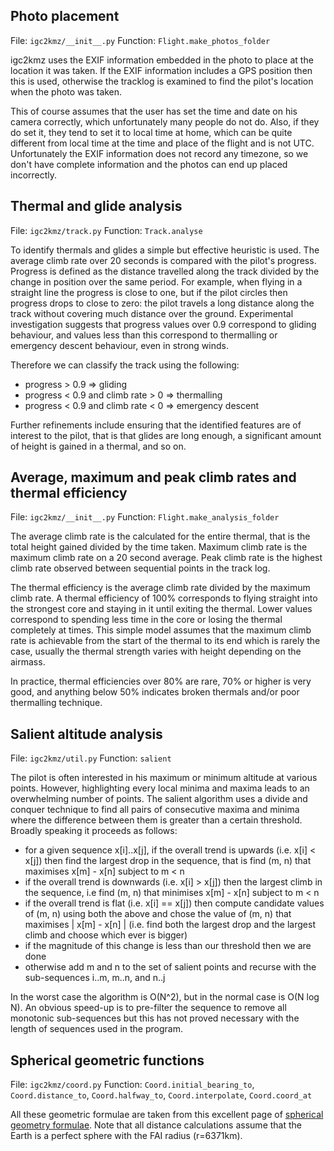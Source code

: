 Photo placement
---------------

File: `igc2kmz/__init__.py`
Function: `Flight.make_photos_folder`

igc2kmz uses the EXIF information embedded in the photo to place at the location it was taken. If the EXIF information includes a GPS position then this is used, otherwise the tracklog is examined to find the pilot's location when the photo was taken.

This of course assumes that the user has set the time and date on his camera correctly, which unfortunately many people do not do. Also, if they do set it, they tend to set it to local time at home, which can be quite different from local time at the time and place of the flight and is not UTC. Unfortunately the EXIF information does not record any timezone, so we don't have complete information and the photos can end up placed incorrectly.


Thermal and glide analysis
--------------------------

File: `igc2kmz/track.py`
Function: `Track.analyse`

To identify thermals and glides a simple but effective heuristic is used. The average climb rate over 20 seconds is compared with the pilot's progress. Progress is defined as the distance travelled along the track divided by the change in position over the same period. For example, when flying in a straight line the progress is close to one, but if the pilot circles then progress drops to close to zero: the pilot travels a long distance along the track without covering much distance over the ground. Experimental investigation suggests that progress values over 0.9 correspond to gliding behaviour, and values less than this correspond to thermalling or emergency descent behaviour, even in strong winds.

Therefore we can classify the track using the following:

* progress > 0.9 ⇒ gliding
* progress < 0.9 and climb rate > 0 ⇒ thermalling
* progress < 0.9 and climb rate < 0 ⇒ emergency descent

Further refinements include ensuring that the identified features are of interest to the pilot, that is that glides are long enough, a significant amount of height is gained in a thermal, and so on.


Average, maximum and peak climb rates and thermal efficiency
------------------------------------------------------------

File: `igc2kmz/__init__.py`
Function: `Flight.make_analysis_folder`

The average climb rate is the calculated for the entire thermal, that is the total height gained divided by the time taken. Maximum climb rate is the maximum climb rate on a 20 second average. Peak climb rate is the highest climb rate observed between sequential points in the track log.

The thermal efficiency is the average climb rate divided by the maximum climb rate. A thermal efficiency of 100% corresponds to flying straight into the strongest core and staying in it until exiting the thermal. Lower values correspond to spending less time in the core or losing the thermal completely at times. This simple model assumes that the maximum climb rate is achievable from the start of the thermal to its end which is rarely the case, usually the thermal strength varies with height depending on the airmass.

In practice, thermal efficiencies over 80% are rare, 70% or higher is very good, and anything below 50% indicates broken thermals and/or poor thermalling technique.


Salient altitude analysis
-------------------------

File: `igc2kmz/util.py`
Function: `salient`

The pilot is often interested in his maximum or minimum altitude at various points. However, highlighting every local minima and maxima leads to an overwhelming number of points. The salient algorithm uses a divide and conquer technique to find all pairs of consecutive maxima and minima where the difference between them is greater than a certain threshold. Broadly speaking it proceeds as follows:

* for a given sequence x[i]..x[j], if the overall trend is upwards (i.e. x[i] < x[j]) then find the largest drop in the sequence, that is find (m, n) that maximises x[m] - x[n] subject to m < n
* if the overall trend is downwards (i.e. x[i] > x[j]) then the largest climb in the sequence, i.e find (m, n) that minimises x[m] - x[n] subject to m < n
* if the overall trend is flat (i.e. x[i] == x[j]) then compute candidate values of (m, n) using both the above and chose the value of (m, n) that maximises | x[m] - x[n] | (i.e. find both the largest drop and the largest climb and choose which ever is bigger)
* if the magnitude of this change is less than our threshold then we are done
* otherwise add m and n to the set of salient points and recurse with the sub-sequences i..m, m..n, and n..j

In the worst case the algorithm is O(N^2), but in the normal case is O(N log N). An obvious speed-up is to pre-filter the sequence to remove all monotonic sub-sequences but this has not proved necessary with the length of sequences used in the program.


Spherical geometric functions
-----------------------------

File: `igc2kmz/coord.py`
Function: `Coord.initial_bearing_to`, `Coord.distance_to`, `Coord.halfway_to`, `Coord.interpolate`, `Coord.coord_at`

All these geometric formulae are taken from this excellent page of [spherical geometry formulae](http://www.movable-type.co.uk/scripts/latlong.html). Note that all distance calculations assume that the Earth is a perfect sphere with the FAI radius (r=6371km).

